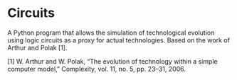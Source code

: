 # Circuits

A Python program that allows the simulation of technological evolution using
logic circuits as a proxy for actual technologies. Based on the work of Arthur
and Polak [1].

[1] W. Arthur and W. Polak, “The evolution of technology within a simple
computer model,” Complexity, vol. 11, no. 5, pp. 23–31, 2006.
